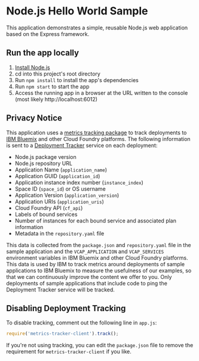 # Node.js Hello World Sample

This application demonstrates a simple, reusable Node.js web application based on the Express framework.

## Run the app locally

1. [Install Node.js][]
1. cd into this project's root directory
1. Run `npm install` to install the app's dependencies
1. Run `npm start` to start the app
1. Access the running app in a browser at the URL written to the console (most likely http://localhost:6012)

[Install Node.js]: https://nodejs.org/en/download/

## Privacy Notice

This application uses a [metrics tracking package](https://www.npmjs.com/package/metrics-tracker-client) 
to track deployments to 
[IBM Bluemix](https://www.bluemix.net) and other Cloud Foundry platforms. The following 
information is sent to a [Deployment Tracker](https://github.com/IBM/metrics-collector-service) 
service on each deployment:

* Node.js package version
* Node.js repository URL
* Application Name (`application_name`)
* Application GUID (`application_id`)
* Application instance index number (`instance_index`)
* Space ID (`space_id`) or OS username
* Application Version (`application_version`)
* Application URIs (`application_uris`)
* Cloud Foundry API (`cf_api`)
* Labels of bound services
* Number of instances for each bound service and associated plan information
* Metadata in the `repository.yaml` file

This data is collected from the `package.json` and `repository.yaml` file in the sample 
application and the `VCAP_APPLICATION` and `VCAP_SERVICES` environment variables in 
IBM Bluemix and other Cloud Foundry platforms. This data is used by IBM to track metrics 
around deployments of sample applications to IBM Bluemix to measure the usefulness of our 
examples, so that we can continuously improve the content we offer to you. Only deployments 
of sample applications that include code to ping the Deployment Tracker service will be tracked.

## Disabling Deployment Tracking

To disable tracking, comment out the following line in `app.js`: 

``` javascript
require('metrics-tracker-client').track();
```

If you're not using tracking, you can edit the `package.json` file to remove 
the requirement for `metrics-tracker-client` if you like. 
